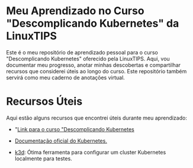 # Meu Aprendizado no Curso "Descomplicando Kubernetes" da LinuxTIPS
Este é o meu repositório de aprendizado pessoal para o curso "Descomplicando Kubernetes" oferecido pela LinuxTIPS. Aqui, vou documentar meu progresso, anotar minhas descobertas e compartilhar recursos que considerei úteis ao longo do curso. Este repositório também servirá como meu caderno de anotações virtual.

# Recursos Úteis
Aqui estão alguns recursos que encontrei úteis durante meu aprendizado:

* "[Link para o curso "Descomplicando Kubernetes](https://www.linuxtips.io/course/descomplicando-o-kubernetes)

* [Documentação oficial do Kubernetes.](https://kubernetes.io/pt-br/docs/home)
* [k3d](https://k3d.io/v5.6.0): Ótima ferramenta para configurar um cluster Kubernetes localmente para testes.

